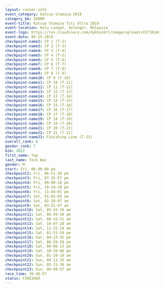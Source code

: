 ```yaml
---
layout: runner-info 
event_category: katsuo-stamina-2019 
category_km: 200KM 
event-title: Katsuo Stamina Titi Ultra 2019 
event-location: Hulu Langat, Selangor, Malaysia 
event-logo: https://res.cloudinary.com/dykbosktl/image/upload/v1573614825/Logo/Logo_p7ft6n.png
event-date: 03-15-2019 
checkpoint-name2: CP 1 (T-2) 
checkpoint-name3: CP 2 (T-3) 
checkpoint-name4: CP 3 (T-4) 
checkpoint-name5: CP 4 (T-5) 
checkpoint-name6: CP 5 (T-6) 
checkpoint-name7: CP 6 (T-7) 
checkpoint-name8: CP 7 (T-8) 
checkpoint-name9: CP 8 (T-9) 
checkpoint-name10: CP 9 (T-10) 
checkpoint-name11: CP 10 (T-11) 
checkpoint-name12: CP 11 (T-12) 
checkpoint-name13: CP 12 (T-13) 
checkpoint-name14: CP 13 (T-14) 
checkpoint-name15: CP 14 (T-15) 
checkpoint-name16: CP 15 (T-16) 
checkpoint-name17: CP 16 (T-17) 
checkpoint-name18: CP 17 (T-18) 
checkpoint-name19: CP 18 (T-19) 
checkpoint-name20: CP 19 (T-20) 
checkpoint-name21: CP 20 (T-21) 
checkpoint-name22: CP 21 (T-22) 
checkpoint-name23: Finishing Line (T-23) 
overall_rank: 8
gender_rank: 7
bib: 2022
first_name: Yap
last_name: Teck Wai
gender: M
start: Fri, 06-00-00 pm
checkpoint2: Fri, 06-51-38 pm
checkpoint3: Fri, 07-35-57 pm
checkpoint4: Fri, 09-00-18 pm
checkpoint5: Fri, 10-24-28 pm
checkpoint6: Fri, 11-48-01 pm
checkpoint7: Sat, 01-03-03 am
checkpoint8: Sat, 02-10-07 am
checkpoint9: Sat, 03-51-47 am
checkpoint10: Sat, 05-43-19 am
checkpoint11: Sat, 06-59-30 am
checkpoint12: Sat, 08-16-51 am
checkpoint13: Sat, 10-07-20 am
checkpoint14: Sat, 11-32-14 am
checkpoint15: Sat, 01-51-59 pm
checkpoint16: Sat, 04-23-35 pm
checkpoint17: Sat, 06-59-58 pm
checkpoint18: Sat, 09-06-13 pm
checkpoint19: Sat, 10-39-08 pm
checkpoint20: Sun, 01-10-19 am
checkpoint21: Sun, 04-11-35 am
checkpoint22: Sun, 05-15-38 am
checkpoint23: Sun, 06-49-57 am
race_time: 36-49-57
status: FINISHER
---
```

